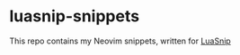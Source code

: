 # luasnip-snippets

This repo contains my Neovim snippets, written for [LuaSnip](https://github.com/L3MON4D3/LuaSnip)
